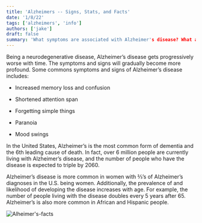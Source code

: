 ```yaml
---
title: 'Alzheimers -- Signs, Stats, and Facts'
date: '1/8/22'
tags: ['alzheimers', 'info']
authors: ['jake']
draft: false
summary: 'What symptoms are associated with Alzheimer's disease? What are some statistics to help understand the scope and pervasiveness of Alzheimer's disease? What are some interesting facts about the disease? The following blog will explore these questions and more.'
---
```

Being a neurodegenerative disease, Alzheimer’s disease gets progressively worse with time. The symptoms and signs will gradually become more profound. Some commons symptoms and signs of Alzheimer’s disease includes:

-   Increased memory loss and confusion
    
-   Shortened attention span
    
-   Forgetting simple things
    
-   Paranoia
    
-   Mood swings
    

In the United States, Alzheimer’s is the most common form of dementia and the 6th leading cause of death. In fact, over 6 million people are currently living with Alzheimer’s disease, and the number of people who have the disease is expected to triple by 2060.

Alzheimer’s disease is more common in women with ⅔’s of Alzheimer’s diagnoses in the U.S. being women. Additionally, the prevalence of and likelihood of developing the disease increases with age. For example, the number of people living with the disease doubles every 5 years after 65. Alzheimer’s is also more common in African and Hispanic people.

![Alheimer's-facts](https://www.homeceuconnection.com/wp-content/uploads/2018/06/7-alzheimers-facts-HomeCEU.jpg)


